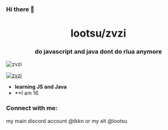 ###                                               Hi there 👋


<h1 align="center">lootsu/zvzi</h1>
<h3 align="center">do javascript and java dont do rlua anymore </h3>

<p align="left"> <img src="https://komarev.com/ghpvc/?username=zvzi&label=Profile%20views&color=0e75b6&style=flat" alt="zvzi" /> </p>

<p align="left"> <a href="https://github.com/ryo-ma/github-profile-trophy"><img src="https://github-profile-trophy.vercel.app/?username=zvzi" alt="zvzi" /></a> </p>

- **learning JS and Java**
- **I am 16

<h3 align="left">Connect with me:</h3>
my main discord account @tkkn or my alt @lootsu
